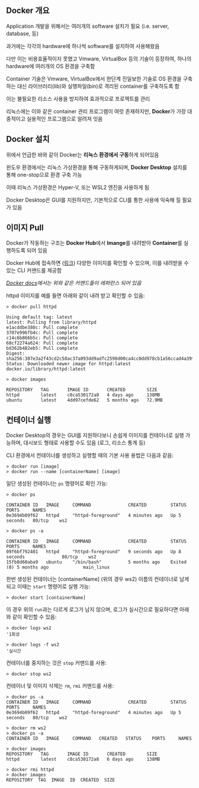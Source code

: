 ## Docker 개요

Application 개발을 위해서는 여러개의 software 설치가 필요 (i.e. server, database, 등)

과거에는 각각의 hardware에 하나씩 software를 설치하여 사용해왔음

다만 이는 비용효율적이지 못했고 Vmware, VirtualBox 등의 기술이 등장하여, 하나의 hardware에 여러개의 OS 환경을 구축함



Container 기술은 Vmware, VirtualBox에서 한단계 진일보한 기술로 OS 환경을 구축하는 대신 라이브러리(lib)와 실행파일(bin)로 격리된 container를 구축하도록 함

이는 불필요한 리소스 사용을 방지하여 효과적으로 프로젝트를 관리

리눅스에는 이와 같은 container 관리 프로그램이 여럿 존재하지만, **Docker**가 가장 대중적이고 실용적인 프로그램으로 알려져 잇음



## Docker 설치

위에서 언급한 바와 같이 Docker는 **리눅스 환경에서 구동**하게 되어있음

윈도우 환경에서는 리눅스 가상환경을 통해 구동하게되며, **Docker Desktop** 설치를 통해 one-stop으로 환경 구축 가능

이때 리눅스 가상환경은 Hyper-V, 또는 WSL2 엔진을 사용하게 됨

Docker Desktop은 GUI를 지원하지만, 기본적으로 CLI를 통한 사용에 익숙해 질 필요가 있음



## 이미지 Pull

Docker가 작동하는 구조는 **Docker Hub**에서 **Imange**를 내려받아 **Container**를 실행하도록 되어 있음

Docker Hub에 접속하면 ([링크](https://hub.docker.com/)) 다양한 이미지를 확인할 수 있으며, 이를 내려받을 수 있는 CLI 커맨드를 제공함

*[Docker docs](https://docs.docker.com/)에서는 위와 같은 커맨드들이 레퍼런스 되어 있음*

httpd 이미지를 예를 들면 아래와 같이 내려 받고 확인할 수 있음:

```shell
> docker pull httpd

Using default tag: latest
latest: Pulling from library/httpd
e1acddbe380c: Pull complete
3707e996fb4c: Pull complete
c14c6b866b5c: Pull complete
68cf2274a624: Pull complete
bd362b482eb5: Pull complete
Digest: sha256:307e3a2f43cd2c58ac37a093dd9adfc2598d00ca4cc0dd978cb1a56ccad4a39f
Status: Downloaded newer image for httpd:latest
docker.io/library/httpd:latest

> docker images

REPOSITORY   TAG       IMAGE ID       CREATED        SIZE
httpd        latest    c8ca530172a8   4 days ago     138MB
ubuntu       latest    4dd97cefde62   5 months ago   72.9MB
```



## 컨테이너 실행

Docker Desktop의 경우는 GUI를 지원하다보니 손쉽게 이미지를 컨테이너로 실행 가능하며, 대시보드 형태로 사용할 수도 있음 (로그, 리소스 통계 등)

CLI 환경에서 컨테이너를 생성하고 실행할 때의 기본 사용 용법은 다음과 같음:

```shell
> docker run [image]
> docker run --name [containerName] [image]
```

일단 생성된 컨테이너는 `ps` 명령어로 확인 가능:

```shell
> docker ps

CONTAINER ID   IMAGE     COMMAND              CREATED         STATUS         PORTS     NAMES
0e3694b09f62   httpd     "httpd-foreground"   4 minutes ago   Up 5 seconds   80/tcp    ws2

> docker ps -a

CONTAINER ID   IMAGE     COMMAND              CREATED         STATUS                    PORTS     NAMES
09f6bf792401   httpd     "httpd-foreground"   9 seconds ago   Up 8 seconds              80/tcp    ws2
15fb8d60aba9   ubuntu    "/bin/bash"          5 months ago    Exited (0) 5 months ago             main_linux
```

한번 생성된 컨테이너는 [containerName] (위의 경우 ws2) 이름의 컨테이너로 남게되고 이때는 `start` 명령어로 실행 가능:

```shell
> docker start [containerName]
```

이 경우 위의 `run`과는 다르게 로그가 남지 않으며, 로그가 실시간으로 필요하다면 아래와 같이 확인할 수 있음:

```shell
> docker logs ws2
'1회성

> docker logs -f ws2 
'실시간
```

컨테이너를 중지하는 것은 `stop` 커맨드를 사용:

```shell
> docker stop ws2
```

컨테이너 및 이미지 삭제는 `rm`, `rmi` 커맨드를 사용:

```shell
> docker ps -a 
CONTAINER ID   IMAGE     COMMAND              CREATED         STATUS         PORTS     NAMES
0e3694b09f62   httpd     "httpd-foreground"   4 minutes ago   Up 5 seconds   80/tcp    ws2

> docker rm ws2
> docker ps -a
CONTAINER ID   IMAGE     COMMAND   CREATED   STATUS    PORTS     NAMES

> docker images
REPOSITORY   TAG       IMAGE ID       CREATED        SIZE
httpd        latest    c8ca530172a8   6 days ago     138MB

> docker rmi httpd
> docker images
REPOSITORY  TAG  IMAGE  ID  CREATED  SIZE
```









